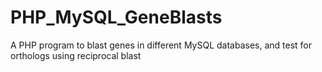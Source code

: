 # PHP_MySQL_GeneBlasts
A PHP program to blast genes in different MySQL databases, and test for orthologs using reciprocal blast
